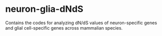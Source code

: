 # neuron-glia-dNdS
Contains the codes for analyzing dN/dS values of neuron-specific genes and glial cell-specific genes across mammalian species. 
